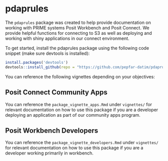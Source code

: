# pdaprules

The `pdaprules` package was created to help provide documentation on working with PRIME systems Posit Workbench and Posit Connect. We provide helpful functions for connecting to S3 as well as deploying and working with shiny applications in our connect environment. 

To get started, install the pdaprules package using the following code snippet (make sure devtools is installed):

```R
install.packages('devtools')
devtools::install_github(repo = "https://github.com/pepfar-datim/pdaprules.git", ref = "master")
```

You can reference the following vignettes depending on your objectives:

## Posit Connect Community Apps

You can reference the `package_vignette_apps.Rmd` under `vignettes/` for relevant documentation on how to use this package if you are a developer deploying an application as part of our community apps program.

## Posit Workbench Developers

You can reference the `package_vignette_developers.Rmd` under `vignettes/` for relevant documentation on how to use this package if you are a developer working primarily in workbench.
